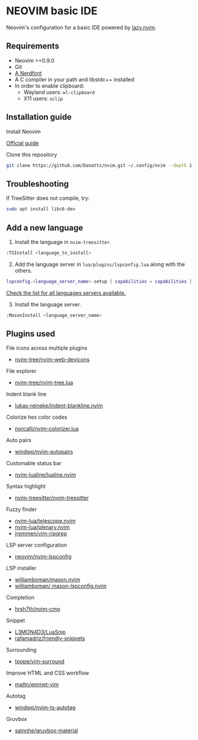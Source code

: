 # NEOVIM basic IDE

Neovim's configuration for a basic IDE powered by [lazy.nvim](https://github.com/folke/lazy.nvim).

## Requirements

- Neovim >=0.9.0
- Git
- [A Nerdfont](https://github.com/ryanoasis/nerd-fonts)
- A C compiler in your path and libstdc++ installed
- In order to enable clipboard:
    - Wayland users: `wl-clipboard`
    - X11 users: `xclip`

## Installation guide

Install Neovim

[Official guide](https://github.com/neovim/neovim/wiki/Installing-Neovim)

Clone this repository

```sh
git clone https://github.com/Danatts/nvim.git ~/.config/nvim --depth 1
```

## Troubleshooting

If TreeSitter does not compile, try:

```sh
sudo apt install libc6-dev
```

## Add a new language

1. Install the language in `nvim-treesitter`.

```sh
:TSInstall <language_to_install>
```

2. Add the language server in `lua/plugins/lspconfig.lua` along with the others.

```lua
lspconfig.<language_server_name>.setup { capabilities = capabilities }
```

[ Check the list for all languages servers available. ](https://github.com/neovim/nvim-lspconfig/blob/master/doc/server_configurations.md)

3. Install the language server.

```sh
:MasonInstall <language_server_name>
```

## Plugins used

File icons across multiple plugins
- [ nvim-tree/nvim-web-devicons ](https://github.com/nvim-tree/nvim-web-devicons)

File explorer
- [ nvim-tree/nvim-tree.lua ](https://github.com/nvim-tree/nvim-tree.lua)

Indent blank line
- [ lukas-reineke/indent-blankline.nvim ](https://github.com/lukas-reineke/indent-blankline.nvim)

Colorize hex color codes
- [ norcalli/nvim-colorizer.lua ](https://github.com/norcalli/nvim-colorizer.lua)

Auto pairs
- [ windwp/nvim-autopairs ](https://github.com/windwp/nvim-autopairs)

Customable status bar
- [ nvim-lualine/lualine.nvim ](https://github.com/nvim-lualine/lualine.nvim)

Syntax highlight
- [ nvim-treesitter/nvim-treesitter ](https://github.com/nvim-treesitter/nvim-treesitter)

Fuzzy finder
- [ nvim-lua/telescope.nvim ](https://github.com/nvim-telescope/telescope.nvim)
- [ nvim-lua/plenary.nvim ](https://github.com/nvim-lua/plenary.nvim)
- [ jremmen/vim-ripgrep ](https://github.com/jremmen/vim-ripgrep)

LSP server configuration
- [ neovim/nvim-lspconfig ](https://github.com/neovim/nvim-lspconfig)

LSP installer
- [  williamboman/mason.nvim ](https://github.com/williamboman/mason.nvim)
- [  williamboman/ mason-lspconfig.nvim ](https://github.com/williamboman/mason-lspconfig.nvim)

Completion
- [ hrsh7th/nvim-cmp ](https://github.com/hrsh7th/nvim-cmp)

Snippet
- [ L3MON4D3/LuaSnip ](https://github.com/L3MON4D3/LuaSnip)
- [ rafamadriz/friendly-snippets ](https://github.com/rafamadriz/friendly-snippets)

Surrounding
- [ tpope/vim-surround ](https://github.com/tpope/vim-surround)

Improve HTML and CSS workflow
- [ mattn/emmet-vim ](https://github.com/mattn/emmet-vim)

Autotag
- [ windwp/nvim-ts-autotag ](https://github.com/windwp/nvim-ts-autotag)

Gruvbox
- [ sainnhe/gruvbox-material ](https://github.com/sainnhe/gruvbox-material)

